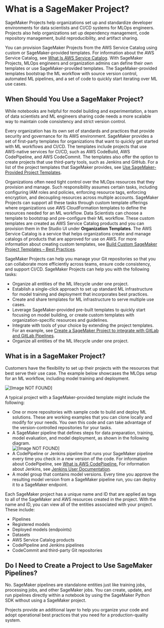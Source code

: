 # What is a SageMaker Project?<a name="sagemaker-projects-whatis"></a>

SageMaker Projects help organizations set up and standardize developer environments for data scientists and CI/CD systems for MLOps engineers\. Projects also help organizations set up dependency management, code repository management, build reproducibility, and artifact sharing\.

You can provision SageMaker Projects from the AWS Service Catalog using custom or SageMaker\-provided templates\. For information about the AWS Service Catalog, see [What Is AWS Service Catalog](https://docs.aws.amazon.com/servicecatalog/latest/dg/what-is-service-catalog.html)\. With SageMaker Projects, MLOps engineers and organization admins can define their own templates or use SageMaker\-provided templates\. The SageMaker\-provided templates bootstrap the ML workflow with source version control, automated ML pipelines, and a set of code to quickly start iterating over ML use cases\.

## When Should You Use a SageMaker Project?<a name="sagemaker-projects-when"></a>

While notebooks are helpful for model building and experimentation, a team of data scientists and ML engineers sharing code needs a more scalable way to maintain code consistency and strict version control\.

Every organization has its own set of standards and practices that provide security and governance for its AWS environment\. SageMaker provides a set of first\-party templates for organizations that want to quickly get started with ML workflows and CI/CD\. The templates include projects that use AWS\-native services for CI/CD, such as AWS CodeBuild, AWS CodePipeline, and AWS CodeCommit\. The templates also offer the option to create projects that use third\-party tools, such as Jenkins and GitHub\. For a list of the project templates that SageMaker provides, see [Use SageMaker\-Provided Project Templates](sagemaker-projects-templates-sm.md)\.

Organizations often need tight control over the MLOps resources that they provision and manage\. Such responsibility assumes certain tasks, including configuring IAM roles and policies, enforcing resource tags, enforcing encryption, and decoupling resources across multiple accounts\. SageMaker Projects can support all these tasks through custom template offerings where organizations use AWS CloudFormation templates to define the resources needed for an ML workflow\. Data Scientists can choose a template to bootstrap and pre\-configure their ML workflow\. These custom templates are created as AWS Service Catalog products and you can provision them in the Studio UI under **Organization Templates**\. The AWS Service Catalog is a service that helps organizations create and manage catalogs of products that are approved for use on AWS\. For more information about creating custom templates, see [Build Custom SageMaker Project Templates – Best Practices](http://aws.amazon.com/blogs/machine-learning/build-custom-sagemaker-project-templates-best-practices/)\.

SageMaker Projects can help you manage your Git repositories so that you can collaborate more efficiently across teams, ensure code consistency, and support CI/CD\. SageMaker Projects can help you with the following tasks:
+ Organize all entities of the ML lifecycle under one project\.
+ Establish a single\-click approach to set up standard ML infrastructure for model training and deployment that incorporates best practices\.
+ Create and share templates for ML infrastructure to serve multiple use cases\.
+ Leverage SageMaker\-provided pre\-built templates to quickly start focusing on model building, or create custom templates with organization\-specific resources and guidelines\.
+ Integrate with tools of your choice by extending the project templates\. For an example, see [Create a SageMaker Project to integrate with GitLab and GitLab Pipelines](http://aws.amazon.com/blogs/machine-learning/build-mlops-workflows-with-amazon-sagemaker-projects-gitlab-and-gitlab-pipelines/)\.
+ Organize all entities of the ML lifecycle under one project\.

## What is in a SageMaker Project?<a name="sagemaker-projects-within"></a>

Customers have the flexibility to set up their projects with the resources that best serve their use case\. The example below showcases the MLOps setup for an ML workflow, including model training and deployment\.

![\[Image NOT FOUND\]](http://docs.aws.amazon.com/sagemaker/latest/dg/images/projects/projects-ml-workflow.png)

A typical project with a SageMaker\-provided template might include the following:
+ One or more repositories with sample code to build and deploy ML solutions\. These are working examples that you can clone locally and modify for your needs\. You own this code and can take advantage of the version\-controlled repositories for your tasks\.
+ A SageMaker pipeline that defines steps for data preparation, training, model evaluation, and model deployment, as shown in the following diagram\.  
![\[Image NOT FOUND\]](http://docs.aws.amazon.com/sagemaker/latest/dg/images/projects/pipeline-in-project-simple.png)
+ A CodePipeline or Jenkins pipeline that runs your SageMaker pipeline every time you check in a new version of the code\. For information about CodePipeline, see [What is AWS CodePipeline\.](https://docs.aws.amazon.com/codepipeline/latest/userguide/welcome.html) For information about Jenkins, see [Jenkins User Documentation](https://www.jenkins.io/doc/)\.
+ A model group that contains model versions\. Every time you approve the resulting model version from a SageMaker pipeline run, you can deploy it to a SageMaker endpoint\.

Each SageMaker project has a unique name and ID that are applied as tags to all of the SageMaker and AWS resources created in the project\. With the name and ID, you can view all of the entities associated with your project\. These include:
+ Pipelines
+ Registered models
+ Deployed models \(endpoints\)
+ Datasets
+ AWS Service Catalog products
+ CodePipeline and Jenkins pipelines
+ CodeCommit and third\-party Git repositories

## Do I Need to Create a Project to Use SageMaker Pipelines?<a name="sagemaker-projects-need"></a>

No\. SageMaker pipelines are standalone entities just like training jobs, processing jobs, and other SageMaker jobs\. You can create, update, and run pipelines directly within a notebook by using the SageMaker Python SDK without using a SageMaker project\.

Projects provide an additional layer to help you organize your code and adopt operational best practices that you need for a production\-quality system\.
